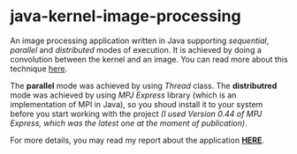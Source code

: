 # java-kernel-image-processing

An image processing application written in Java supporting *sequential*, *parallel* and *distributed* modes of execution. It is achieved by doing a convolution between the kernel and an image. You can read more about this technique [here](https://en.wikipedia.org/wiki/Kernel_(image_processing)).

The **parallel** mode was achieved by using *Thread* class. The **distributred** mode was achieved by using *MPJ Express* library (which is an implementation of MPI in Java), so you shoud install it to your system before you start working with the project *(I used Version 0.44 of MPJ Express, which was the latest one at the moment of publication)*.

For more details, you may read my report about the application [**HERE**](https://github.com/MrPatrek/java-kernel-image-processing/blob/main/Oleksandr-Babenko-kernel-image-processing-report.pdf).
